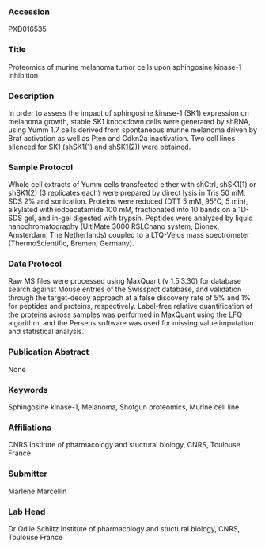 ### Accession
PXD016535

### Title
Proteomics of murine melanoma tumor cells upon sphingosine kinase-1 inhibition

### Description
In order to assess the impact of sphingosine kinase-1 (SK1) expression on melanoma growth, stable SK1 knockdown cells were generated by shRNA, using Yumm 1.7 cells derived from spontaneous murine melanoma driven by Braf activation as well as Pten and Cdkn2a inactivation. Two cell lines silenced for SK1 (shSK1(1) and shSK1(2)) were obtained.

### Sample Protocol
Whole cell extracts of Yumm cells transfected either with shCtrl, shSK1(1) or shSK1(2) (3 replicates each) were prepared by direct lysis in Tris 50 mM, SDS 2% and sonication. Proteins were reduced (DTT 5 mM, 95°C, 5 min), alkylated with iodoacetamide 100 mM, fractionated into 10 bands on a 1D-SDS gel, and in-gel digested with trypsin. Peptides were analyzed by liquid nanochromatography (UltiMate 3000 RSLCnano system, Dionex, Amsterdam, The Netherlands) coupled to a LTQ-Velos mass spectrometer (ThermoScientific, Bremen, Germany).

### Data Protocol
Raw MS files were processed using MaxQuant (v 1.5.3.30) for database search against Mouse entries of the Swissprot database, and validation through the target-decoy approach at a false discovery rate of 5% and 1% for peptides and proteins, respectively. Label-free relative quantification of the proteins across samples was performed in MaxQuant using the LFQ algorithm, and the Perseus software was used for missing value imputation and statistical analysis.

### Publication Abstract
None

### Keywords
Sphingosine kinase-1, Melanoma, Shotgun proteomics, Murine cell line

### Affiliations
CNRS
Institute of pharmacology and stuctural biology, CNRS, Toulouse France

### Submitter
Marlene Marcellin

### Lab Head
Dr Odile Schiltz
Institute of pharmacology and stuctural biology, CNRS, Toulouse France


